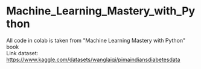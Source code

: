# Machine_Learning_Mastery_with_Python
All code in colab is taken from "Machine Learning Mastery with Python" book<br>
Link dataset: https://www.kaggle.com/datasets/wanglaiqi/pimaindiansdiabetesdata

